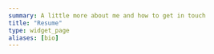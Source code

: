 ```yaml
---
summary: A little more about me and how to get in touch
title: "Resume"
type: widget_page
aliases: [bio]
---
```

